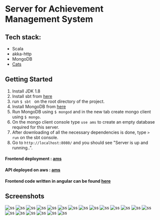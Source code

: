 # Server for Achievement Management System

## Tech stack:
 * Scala
 * akka-http
 * MongoDB
 * [Cats](https://typelevel.org/cats/)

## Getting Started
1. Install JDK 1.8
2. Install sbt from [here](https://www.scala-sbt.org/)
3. run ```$ sbt ``` on the root directory of the project.
4. Install MongoDB from [here](https://docs.mongodb.com/manual/installation/)
5. Run MongoDB using ```$ mongod``` and in the new tab create mongo client using ```$ mongo```.
6. On the mongo client console type ```use ams``` to create an empty database required for this server.
7. After downloading of all the necessary dependencies is done, type ```> run``` on the sbt console.
8. Go to ```http://localhost:8080/``` and you should see "Server is up and running..".


#### Frontend deployment : [ams](https://bitspleasemsi.github.io)
#### API deployed on aws : [ams](http://amsmsi.com)
#### Frontend code written in angular can be found [here](https://github.com/BitsPleaseMSI/achievement-ms-frontend)

## Screenshots
![ss](https://github.com/amitbansal7/achievement-ms-server/blob/master/screenshots/16.png?raw=true)
![ss](https://github.com/amitbansal7/achievement-ms-server/blob/master/screenshots/17.png?raw=true)
![ss](https://github.com/amitbansal7/achievement-ms-server/blob/master/screenshots/20.png?raw=true)
![ss](https://github.com/amitbansal7/achievement-ms-server/blob/master/screenshots/18.png?raw=true)
![ss](https://github.com/amitbansal7/achievement-ms-server/blob/master/screenshots/19.png?raw=true)
![ss](https://github.com/amitbansal7/achievement-ms-server/blob/master/screenshots/1.png?raw=true)
![ss](https://github.com/amitbansal7/achievement-ms-server/blob/master/screenshots/2.png?raw=true)
![ss](https://github.com/amitbansal7/achievement-ms-server/blob/master/screenshots/3.png?raw=true)
![ss](https://github.com/amitbansal7/achievement-ms-server/blob/master/screenshots/4.png?raw=true)
![ss](https://github.com/amitbansal7/achievement-ms-server/blob/master/screenshots/5.png?raw=true)
![ss](https://github.com/amitbansal7/achievement-ms-server/blob/master/screenshots/6.png?raw=true)
![ss](https://github.com/amitbansal7/achievement-ms-server/blob/master/screenshots/7.png?raw=true)
![ss](https://github.com/amitbansal7/achievement-ms-server/blob/master/screenshots/8.png?raw=true)
![ss](https://github.com/amitbansal7/achievement-ms-server/blob/master/screenshots/9.png?raw=true)
![ss](https://github.com/amitbansal7/achievement-ms-server/blob/master/screenshots/10.png?raw=true)
![ss](https://github.com/amitbansal7/achievement-ms-server/blob/master/screenshots/11.png?raw=true)
![ss](https://github.com/amitbansal7/achievement-ms-server/blob/master/screenshots/12.png?raw=true)
![ss](https://github.com/amitbansal7/achievement-ms-server/blob/master/screenshots/13.png?raw=true)
![ss](https://github.com/amitbansal7/achievement-ms-server/blob/master/screenshots/14.png?raw=true)
![ss](https://github.com/amitbansal7/achievement-ms-server/blob/master/screenshots/15.png?raw=true)


